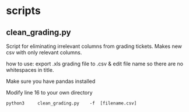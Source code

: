# scripts

## clean_grading.py ##
<p> Script for eliminating irrelevant columns from grading tickets. Makes new csv with only relevant columns. </p>

<p> how to use: export .xls grading file to .csv & edit file name so there are no whitespaces in title.
<p> Make sure you have pandas installed</p>
<p> Modify line 16 to your own directory </p>

```
python3		clean_grading.py	-f	[filename.csv]
```